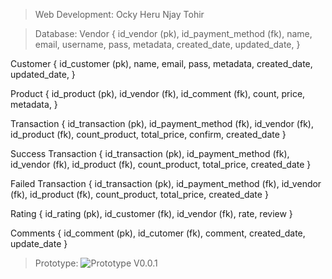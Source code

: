 > Web Development: 
Ocky
Heru
Njay
Tohir

> Database: 
Vendor {
id_vendor (pk),
id_payment_method (fk),
name,
email,
username,
pass,
metadata,
created_date,
updated_date,
}

Customer {
id_customer (pk),
name,
email,
pass,
metadata,
created_date,
updated_date,
}

Product {
id_product (pk),
id_vendor (fk),
id_comment (fk),
count,
price,
metadata,
}

Transaction {
id_transaction (pk),
id_payment_method (fk),
id_vendor (fk),
id_product (fk),
count_product,
total_price,
confirm,
created_date
}

Success Transaction {
id_transaction (pk),
id_payment_method (fk),
id_vendor (fk),
id_product (fk),
count_product,
total_price,
created_date
}

Failed Transaction {
id_transaction (pk),
id_payment_method (fk),
id_vendor (fk),
id_product (fk),
count_product,
total_price,
created_date
}

Rating {
id_rating (pk),
id_customer (fk),
id_vendor (fk),
rate,
review
}

Comments {
id_comment (pk),
id_cutomer (fk),
comment,
created_date,
update_date
}

> Prototype: 
![Prototype V0.0.1](https://github.com/5thfloor-appsolution/9bako-web/tree/master/Prototype/V0.0.1.jpg?raw=true "Prototype V0.0.1")